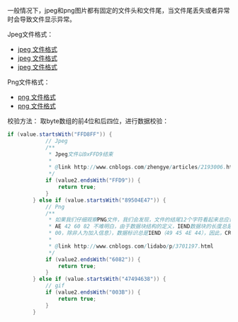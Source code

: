一般情况下，jpeg和png图片都有固定的文件头和文件尾，当文件尾丢失或者异常时会导致文件显示异常。


Jpeg文件格式：
 * [jpeg 文件格式](http://blog.csdn.net/huangxy10/article/details/8117469)
 * [jpeg 文件格式](http://www.cnblogs.com/sddai/p/5666924.html)
 * [jpeg 文件格式](http://www.cnblogs.com/zhengye/articles/2193006.html)




Png文件格式：
* [png 文件格式](http://www.cnblogs.com/lidabo/p/3701197.html)
* [png 文件格式](http://blog.csdn.net/u014646950/article/details/51093560)



校验方法：
取byte数组的前4位和后四位，进行数据校验：
```java
if (value.startsWith("FFD8FF")) {
            // Jpeg
            /**
             * Jpeg文件以0xFFD9结束
             * 
             * @link http://www.cnblogs.com/zhengye/articles/2193006.html
             */
            if (value2.endsWith("FFD9")) {
                return true;
            }
        } else if (value.startsWith("89504E47")) {
            // Png
            /**
             * 如果我们仔细观察PNG文件，我们会发现，文件的结尾12个字符看起来总应该是这样的： 00 00 00 00 49 45 4E 44
             * AE 42 60 82 不难明白，由于数据块结构的定义，IEND数据块的长度总是0（00 00 00
             * 00，除非人为加入信息），数据标识总是IEND（49 45 4E 44），因此，CRC码也总是AE 42 60 82。
             * 
             * @link http://www.cnblogs.com/lidabo/p/3701197.html
             */
            if (value2.endsWith("6082")) {
                return true;
            }
        } else if (value.startsWith("47494638")) {
            // gif
            if (value2.endsWith("003B")) {
                return true;
            }
        }
        
        

